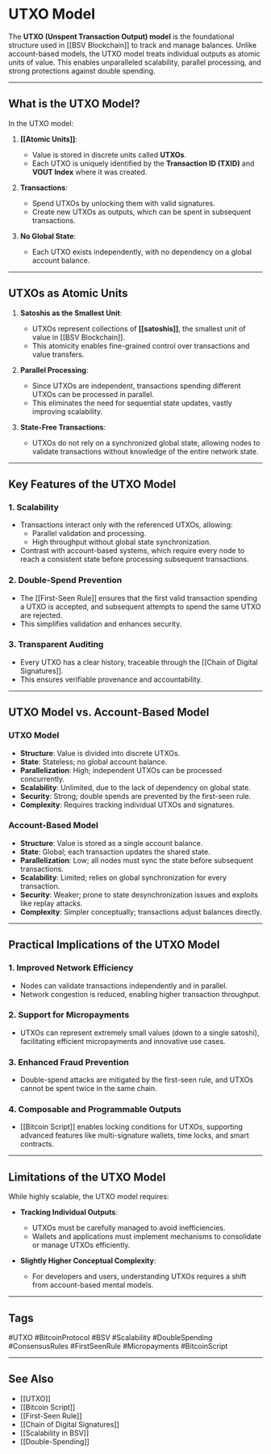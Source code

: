# UTXO Model

The **UTXO (Unspent Transaction Output) model** is the foundational structure used in [[BSV Blockchain]] to track and manage balances. Unlike account-based models, the UTXO model treats individual outputs as atomic units of value. This enables unparalleled scalability, parallel processing, and strong protections against double spending.

---

## What is the UTXO Model?

In the UTXO model:

1. **[[Atomic Units]]**:
   - Value is stored in discrete units called **UTXOs**.
   - Each UTXO is uniquely identified by the **Transaction ID (TXID)** and **VOUT Index** where it was created.

2. **Transactions**:
   - Spend UTXOs by unlocking them with valid signatures.
   - Create new UTXOs as outputs, which can be spent in subsequent transactions.

3. **No Global State**:
   - Each UTXO exists independently, with no dependency on a global account balance.

---

## UTXOs as Atomic Units

1. **Satoshis as the Smallest Unit**:
   - UTXOs represent collections of **[[satoshis]]**, the smallest unit of value in [[BSV Blockchain]].
   - This atomicity enables fine-grained control over transactions and value transfers.

2. **Parallel Processing**:
   - Since UTXOs are independent, transactions spending different UTXOs can be processed in parallel.
   - This eliminates the need for sequential state updates, vastly improving scalability.

3. **State-Free Transactions**:
   - UTXOs do not rely on a synchronized global state, allowing nodes to validate transactions without knowledge of the entire network state.

---

## Key Features of the UTXO Model

### 1. **Scalability**
- Transactions interact only with the referenced UTXOs, allowing:
  - Parallel validation and processing.
  - High throughput without global state synchronization.
- Contrast with account-based systems, which require every node to reach a consistent state before processing subsequent transactions.

### 2. **Double-Spend Prevention**
- The [[First-Seen Rule]] ensures that the first valid transaction spending a UTXO is accepted, and subsequent attempts to spend the same UTXO are rejected.
- This simplifies validation and enhances security.

### 3. **Transparent Auditing**
- Every UTXO has a clear history, traceable through the [[Chain of Digital Signatures]].
- This ensures verifiable provenance and accountability.

---

## UTXO Model vs. Account-Based Model

### UTXO Model
- **Structure**: Value is divided into discrete UTXOs.
- **State**: Stateless; no global account balance.
- **Parallelization**: High; independent UTXOs can be processed concurrently.
- **Scalability**: Unlimited, due to the lack of dependency on global state.
- **Security**: Strong; double spends are prevented by the first-seen rule.
- **Complexity**: Requires tracking individual UTXOs and signatures.

### Account-Based Model
- **Structure**: Value is stored as a single account balance.
- **State**: Global; each transaction updates the shared state.
- **Parallelization**: Low; all nodes must sync the state before subsequent transactions.
- **Scalability**: Limited; relies on global synchronization for every transaction.
- **Security**: Weaker; prone to state desynchronization issues and exploits like replay attacks.
- **Complexity**: Simpler conceptually; transactions adjust balances directly.

---

## Practical Implications of the UTXO Model

### 1. **Improved Network Efficiency**
- Nodes can validate transactions independently and in parallel.
- Network congestion is reduced, enabling higher transaction throughput.

### 2. **Support for Micropayments**
- UTXOs can represent extremely small values (down to a single satoshi), facilitating efficient micropayments and innovative use cases.

### 3. **Enhanced Fraud Prevention**
- Double-spend attacks are mitigated by the first-seen rule, and UTXOs cannot be spent twice in the same chain.

### 4. **Composable and Programmable Outputs**
- [[Bitcoin Script]] enables locking conditions for UTXOs, supporting advanced features like multi-signature wallets, time locks, and smart contracts.

---

## Limitations of the UTXO Model

While highly scalable, the UTXO model requires:

- **Tracking Individual Outputs**:
  - UTXOs must be carefully managed to avoid inefficiencies.
  - Wallets and applications must implement mechanisms to consolidate or manage UTXOs efficiently.

- **Slightly Higher Conceptual Complexity**:
  - For developers and users, understanding UTXOs requires a shift from account-based mental models.

---

## Tags

#UTXO #BitcoinProtocol #BSV #Scalability #DoubleSpending #ConsensusRules #FirstSeenRule #Micropayments #BitcoinScript

---

## See Also

- [[UTXO]]
- [[Bitcoin Script]]
- [[First-Seen Rule]]
- [[Chain of Digital Signatures]]
- [[Scalability in BSV]]
- [[Double-Spending]] 
